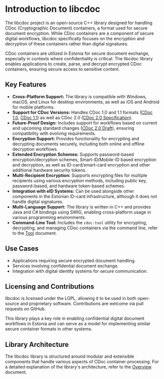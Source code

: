 # Introduction to libcdoc

The libcdoc project is an open-source C++ library designed for handling CDoc (Cryptographic Document) containers, a format used for secure document encryption. 
While CDoc containers are a component of secure digital workflows, libcdoc specifically focuses on the encryption and decryption of these containers rather 
than digital signatures.

CDoc containers are utilized in Estonia for secure document exchange, especially in contexts where confidentiality is critical. The libcdoc library enables 
applications to create, parse, and decrypt encrypted CDoc containers, ensuring secure access to sensitive content.

## Key Features

- **Cross-Platform Support:** The library is compatible with Windows, macOS, and Linux for desktop environments, as well as iOS and Android for mobile platforms.
- **Support for CDoc Versions:** Handles CDoc 1.0 and 1.1 formats ([CDoc 1.0](https://www.id.ee/wp-content/uploads/2020/02/SK-CDOC-1.0-20120625_EN.pdf), [CDoc 1.1](https://www.ria.ee/sites/default/files/content-editors/EID/cdoc.pdf)) as well as CDoc 2.0 ([CDoc 2.0 Specification](https://open-eid.github.io/CDOC2/1.1/)).
- **Future-Proof Design:** Includes support for workflows based on current and upcoming standard changes ([CDoc 2.0 Draft](https://open-eid.github.io/CDOC2/2.0-Draft/)), ensuring compatibility with evolving requirements.
- **Encryption Support:** Provides functionality for encrypting and decrypting documents securely, including both online and offline decryption workflows.
- **Extended Encryption Schemes:** Supports password-based encryption/decryption schemes, Smart-ID/Mobile-ID based encryption and decryption, as well as ID-card/smart-card encryption and other additional hardware security tokens.
- **Multi-Recipient Encryption:** Supports encrypting files for multiple recipients using various encryption methods, including public key, password-based, and hardware token-based schemes.
- **Integration with eID Systems:** Can be used alongside other components in the Estonian ID-card infrastructure, although it does not handle digital signatures.
- **Multi-Language Support:** The library is written in C++ and provides Java and C# bindings using SWIG, enabling cross-platform usage in various programming environments.
- **Command-Line Tool:** Includes the `cdoc-tool` utility for encrypting, decrypting, and managing CDoc containers via the command line, refer to the [Tool](tool.md) document.

## Use Cases

- Applications requiring secure encrypted document handling.
- Services involving confidential document exchange.
- Integration with digital identity systems for secure communication.

## Licensing and Contributions

libcdoc is licensed under the LGPL, allowing it to be used in both open-source and proprietary software. Contributions are welcome via pull requests on GitHub.

This library plays a key role in enabling confidential digital document workflows in Estonia and can serve as a model for implementing similar secure container 
formats in other systems.

## Library Architecture

The libcdoc library is structured around modular and extensible components that handle various aspects of CDoc container processing. For a detailed explanation of the library's architecture, refer to the [Overview](overview.md) document.
